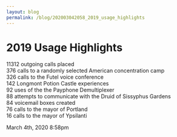 ```yaml
---
layout: blog
permalink: /blog/202003042058_2019_usage_highlights
---
```


# 2019 Usage Highlights

11312 outgoing calls placed<br/>376 calls to a randomly selected American concentration camp<br/>326 calls to the Futel voice conference<br/>142 Longmont Potion Castle experiences<br/>92 uses of the the Payphone Demultiplexer<br/>88 attempts to communicate with the Druid of Sissyphus Gardens<br/>84 voicemail boxes created<br/>76 calls to the mayor of Portland<br/>16 calls to the mayor of Ypsilanti<br/>



<div id="footer">
<span id="timestamp"> March 4th, 2020 8:58pm </span>
</div>
